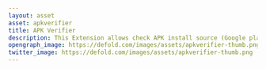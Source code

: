```yaml
---
layout: asset
asset: apkverifier
title: APK Verifier
description: This Extension allows check APK install source (Google play or not) and get APK bundle id to compare with project bundle id (case, when APK is hacked)
opengraph_image: https://defold.com/images/assets/apkverifier-thumb.png
twitter_image: https://defold.com/images/assets/apkverifier-thumb.png
---
```

